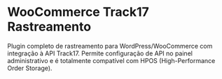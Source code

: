 # WooCommerce Track17 Rastreamento

Plugin completo de rastreamento para WordPress/WooCommerce com integração à API Track17. Permite configuração de API no painel administrativo e é totalmente compatível com HPOS (High-Performance Order Storage).